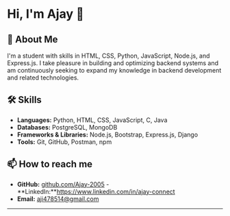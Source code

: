 # Hi, I'm Ajay 👋

## 🚀 About Me
I'm  a student with skills in HTML, CSS, Python, JavaScript, Node.js, and Express.js. I take pleasure in building and optimizing backend systems and am continuously seeking to expand my knowledge in backend development and related technologies.

## 🛠 Skills

- **Languages:** Python, HTML, CSS, JavaScript, C, Java
- **Databases:** PostgreSQL, MongoDB
- **Frameworks & Libraries:** Node.js, Bootstrap, Express.js, Django
- **Tools:** Git, GitHub, Postman, npm

## 📫 How to reach me
- **GitHub:** [github.com/Ajay-2005](https://github.com/Ajay-2005)
-**LinkedIn:**https://www.linkedin.com/in/ajay-connect
- **Email:** aji478514@gmail.com

---
